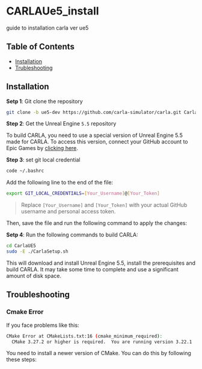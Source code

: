 # CARLAUe5_install
 guide to installation carla ver ue5


## Table of Contents
- [Installation](#installation)
- [Trubleshooting](#troubleshooting)


## Installation

**Setp 1**: Git clone the repository

```bash
git clone -b ue5-dev https://github.com/carla-simulator/carla.git CarlaUE5
```

**Step 2**: Get the Unreal Engine `5.5` repository

To build CARLA, you need to use a special version of Unreal Engine 5.5 made for CARLA. To access this version, connect your GitHub account to Epic Games by [clicking here](https://www.unrealengine.com/en-US/ue-on-github).


**Step 3**: set git local credential

```bash
code ~/.bashrc
```
Add the following line to the end of the file:

```bash
export GIT_LOCAL_CREDENTIALS=[Your_Username]@[Your_Token]
```
> Replace `[Your_Username]` and `[Your_Token]` with your actual GitHub username and personal access token.

Then, save the file and run the following command to apply the changes:


**Setp 4**: Run the following commands to build CARLA:

```bash
cd CarlaUE5
sudo -E ./CarlaSetup.sh
```
This will download and install Unreal Engine 5.5, install the prerequisites and build CARLA. It may take some time to complete and use a significant amount of disk space.




## Troubleshooting

### Cmake Error

If you face problems like this:

```bash
CMake Error at CMakeLists.txt:16 (cmake_minimum_required):
  CMake 3.27.2 or higher is required.  You are running version 3.22.1
```
You need to install a newer version of CMake. You can do this by following these steps:

